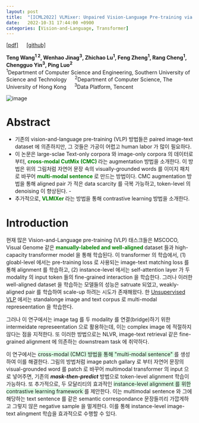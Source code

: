 ```yaml
---
layout: post
title:  "[ICML2022] VLMixer: Unpaired Vision-Language Pre-training via Cross-Modal CutMix"
date:   2022-10-31 17:44:00 +0900
categories: [Vision-and-Language, Transformer]
---
```

[[pdf]](https://arxiv.org/pdf/2206.08919.pdf)  &emsp;
[[github]](https://github.com/ttengwang/VLMixer) <br>

**Teng Wang<sup>1 2</sup>, Wenhao Jinag<sup>3</sup>, Zhichao Lu<sup>1</sup>, Feng Zheng<sup>1</sup>, Rang Cheng<sup>1</sup>, Chengguo Yin<sup>3</sup>, Ping Luo<sup>2</sup>**
<br><sup>1</sup>Department of Computer Science and Engineering, Southern University of Science and Technology  &emsp; <sup>2</sup>Department of Computer Science, The University of Hong Kong &emsp; <sup>3</sup>Data Platform, Tencent

![image](https://user-images.githubusercontent.com/42200027/198969481-c5dcb5e8-fd58-4348-bab7-fb94b34169f7.png)

# Abstract
- 기존의 vision-and-language pre-training (VLP) 방법들은 paired image-text dataset 에 의존하지만, 그 것들은 가공이 어렵고 human labor 가 많이 필요하다. 
- 이 논문은 large-sclae Text-only corpora 와 image-only corpora 의 데이터로부터, <span style='color:green;font-weight:bold'> cross-modal CutMix (CMC) </span> 라는 augmentation 방법을 소개한다. 이 방법은 위의 그림처럼 자연어 문장 속의 visually-grounded words 를 이미지 패치로 바꾸어 <span style='color:green;font-weight:bold'> multi-modal sentence </span> 로 만드는 방법이다. CMC augmentation 방법을 통해 aligned pair 가 적은 data scarcity 를 극복 가능하고, token-level 의 denoising 이 향상된다. -
- 추가적으로, <span style='color:green;font-weight:bold'> VLMIXer </span> 라는 방법을 통해 contrastive learning 방법을 소개한다. 

# Introduction 
현재 많은 Vision-and-Language pre-training (VLP) 태스크들은 MSCOCO, Visual Genome 같은 <span style='color:green;font-weight:bold'> manually-labeled and well-aligned </span> dataset 들과 high-capacity transformer model 을 통해 학습된다. 이 transformer 의 학습에서, (1) gloabl-level 에서는 pre-training loss 로 사용되는 image-text matching loss 를 통해 alignment 를 학습하고, (2) instance-level 에서는 self-attention layer 가 두 modality 의 input token 들의 fine-grained interaction 을 학습한다. 그러나 이러한 well-aligned dataset 을 학습하는 모델들의 성능은 satruate 되었고, weakly-aligned pair 를 학습하여 scale-up 하려는 시도가 존재해왔다. 한 [Unsupervised VLP](https://arxiv.org/pdf/2010.12831.pdf) 에서는 standalonge image and text corpus 로 multi-modal represeentation 을 학습한다.

그러나 이 연구에서는 image tag 를 두 modality 를 연결(bridge)하기 위한 intermeidate represeentation 으로 활용하는데, 이는 complex image 에 적절하지 않다는 점을 지적한다. 또 이러한 방법으로는 NLVR, image-text retrieval 같은 fine-grained alignment 에 의존하는 downstream task 에 취약하다.

이 연구에서는 <span style='background-color: #dcffe4'> cross-modal (CMC) 방법을 통해 "multi-modal sentence" </span>를 생성하여 이를 해결한다. 그림의 방법처럼 image patch gallary 로 부터 자연어 문장의 visual-grounded word 를 patch 로 바꾸어 multimodal transformer 의 input 으로 넣어주면, 기존의 ***mask-then-predict*** 방법으로 token-level alignment 학습이 가능하다. 또 추가적으로, 두 모달리티의 효과적인 <span style='background-color: #dcffe4'> instance-level alignment 를 위한 contrastive learning framework </span> 를 제안한다. 이는 multimodal sentence 와 그에 해당하는 text sentence 를 같은 semantic correspondance 문장들끼리 가깝게하고 그렇지 않은 negative sample 을 멀게한다. 이를 통해  instance-level image-text alingment 학습을 효과적으로 수행할 수 있다.

